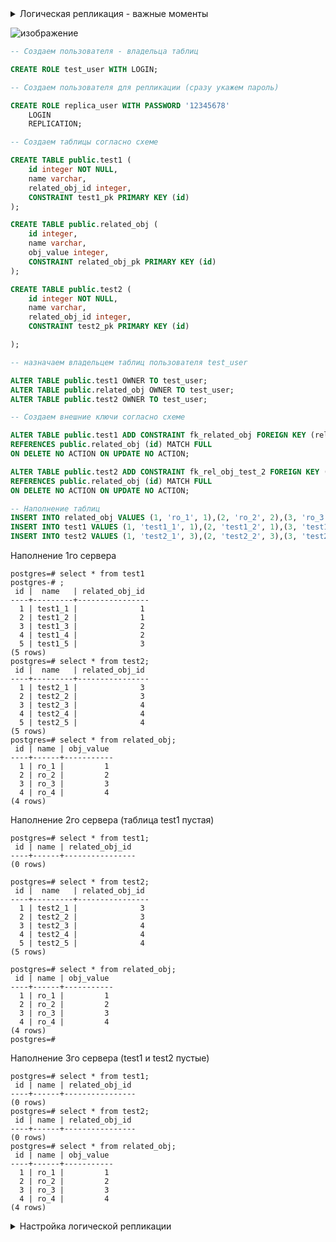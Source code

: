 <details>
<summary>Логическая репликация - важные моменты</summary>
	
> **_NOTE:_** Ссылка на страницу в официальной документации - https://postgrespro.ru/docs/postgresql/10/logical-replication

В настоящее время публикации могут содержать только таблицы. Объекты в них нужно добавлять явным образом, если только публикация не создана для всех таблиц (ALL TABLES)
	
Чтобы можно было реплицировать операции UPDATE и DELETE, в публикуемой таблице должен быть настроен «репликационный идентификатор» для нахождения соответствующих строк для изменения или удаления на стороне подписчика. По умолчанию это первичный ключ, если он создан. Также репликационным идентификатором можно назначить другой уникальный индекс (с некоторыми дополнительными условиями). Если в таблице нет подходящего ключа, в качестве репликационного идентификатора можно задать «full», что будет означать, что ключом будет вся строка. Это, однако, очень неэффективно и должно применяться как крайняя мера, если другого решения нет. 
	
У каждой публикации может быть множество подписчиков.
	
В публикации можно динамически добавлять или удалять отдельные таблицы, используя команду ALTER PUBLICATION.
	
В случае конфликта выдаётся ошибка и репликация останавливается; разрешить возникшую проблему пользователь должен вручную. Подробности конфликта можно найти в журнале сервера-подписчика.
	
При репликации данные будут изменены, даже если они независимо изменялись на стороне подписчика. 
	
При репликации операций UPDATE или DELETE отсутствие данных не вызывает конфликта, так что такие операции просто пропускаются.
	
Разрешение может заключаться либо в изменении данных на стороне подписчика, чтобы они не конфликтовали с приходящим изменением, либо в пропуске транзакции, конфликтующей с существующими данными. Пропустить транзакцию можно, вызвав функцию pg_replication_origin_advance(), которой передаётся в node_name соответствующее имя подписки, а также позиция. Текущие позиции источников можно увидеть в системном представлении pg_replication_origin_status.
	
Схема базы данных и команды DDL не реплицируются.
	
Данные последовательностей не реплицируются (сама последовательность на подписчике будет сохранять стартовое значение)
	
Команды TRUNCATE не реплицируются. 
	
Большие объекты (см. Главу 34) не реплицируются.
	
Реплицировать данные возможно только из базовых таблиц в базовые таблицы. 
</details>



![изображение](https://user-images.githubusercontent.com/93687317/144709211-014a12ac-50de-4a08-a38e-4ac7d52873b4.png)


```sql
-- Создаем пользователя - владельца таблиц

CREATE ROLE test_user WITH LOGIN;

-- Создаем пользователя для репликации (сразу укажем пароль)

CREATE ROLE replica_user WITH PASSWORD '12345678'
	LOGIN
	REPLICATION;

-- Создаем таблицы согласно схеме

CREATE TABLE public.test1 (
	id integer NOT NULL,
	name varchar,
	related_obj_id integer,
	CONSTRAINT test1_pk PRIMARY KEY (id)
);

CREATE TABLE public.related_obj (
	id integer,
	name varchar,
	obj_value integer,
    CONSTRAINT related_obj_pk PRIMARY KEY (id)
);

CREATE TABLE public.test2 (
	id integer NOT NULL,
	name varchar,
	related_obj_id integer,
	CONSTRAINT test2_pk PRIMARY KEY (id)

);

-- назначаем владельцем таблиц пользователя test_user

ALTER TABLE public.test1 OWNER TO test_user;
ALTER TABLE public.related_obj OWNER TO test_user;
ALTER TABLE public.test2 OWNER TO test_user;

-- Создаем внешние ключи согласно схеме

ALTER TABLE public.test1 ADD CONSTRAINT fk_related_obj FOREIGN KEY (related_obj_id)
REFERENCES public.related_obj (id) MATCH FULL
ON DELETE NO ACTION ON UPDATE NO ACTION;

ALTER TABLE public.test2 ADD CONSTRAINT fk_rel_obj_test_2 FOREIGN KEY (related_obj_id)
REFERENCES public.related_obj (id) MATCH FULL
ON DELETE NO ACTION ON UPDATE NO ACTION;

-- Наполнение таблиц
INSERT INTO related_obj VALUES (1, 'ro_1', 1),(2, 'ro_2', 2),(3, 'ro_3', 3),(4, 'ro_4', 4);
INSERT INTO test1 VALUES (1, 'test1_1', 1),(2, 'test1_2', 1),(3, 'test1_3', 2),(4, 'test1_4', 2),(5, 'test1_5', 3);
INSERT INTO test2 VALUES (1, 'test2_1', 3),(2, 'test2_2', 3),(3, 'test2_3', 4),(4, 'test2_4', 4),(5, 'test2_5', 4);
```

Наполнение 1го сервера

```console
postgres=# select * from test1
postgres-# ;
 id |  name   | related_obj_id 
----+---------+----------------
  1 | test1_1 |              1
  2 | test1_2 |              1
  3 | test1_3 |              2
  4 | test1_4 |              2
  5 | test1_5 |              3
(5 rows)
postgres=# select * from test2;
 id |  name   | related_obj_id 
----+---------+----------------
  1 | test2_1 |              3
  2 | test2_2 |              3
  3 | test2_3 |              4
  4 | test2_4 |              4
  5 | test2_5 |              4
(5 rows)
postgres=# select * from related_obj;
 id | name | obj_value 
----+------+-----------
  1 | ro_1 |         1
  2 | ro_2 |         2
  3 | ro_3 |         3
  4 | ro_4 |         4
(4 rows)
```

Наполнение 2го сервера (таблица test1 пустая)

```console
postgres=# select * from test1;
 id | name | related_obj_id 
----+------+----------------
(0 rows)

postgres=# select * from test2;
 id |  name   | related_obj_id 
----+---------+----------------
  1 | test2_1 |              3
  2 | test2_2 |              3
  3 | test2_3 |              4
  4 | test2_4 |              4
  5 | test2_5 |              4
(5 rows)

postgres=# select * from related_obj;
 id | name | obj_value 
----+------+-----------
  1 | ro_1 |         1
  2 | ro_2 |         2
  3 | ro_3 |         3
  4 | ro_4 |         4
(4 rows)
postgres=# 
```

Наполнение 3го сервера (test1 и test2 пустые)

```console
postgres=# select * from test1;
 id | name | related_obj_id 
----+------+----------------
(0 rows)
postgres=# select * from test2;
 id | name | related_obj_id 
----+------+----------------
(0 rows)
postgres=# select * from related_obj;
 id | name | obj_value 
----+------+-----------
  1 | ro_1 |         1
  2 | ro_2 |         2
  3 | ro_3 |         3
  4 | ro_4 |         4
(4 rows)
```
<details>
<summary>Настройка логической репликации</summary>
	
<details>
<summary>Документация</summary>	
	
<details>
<summary>31.8. Параметры конфигурации </summary>
	
(https://postgrespro.ru/docs/postgresql/10/logical-replication-config)

Для осуществления логической репликации необходимо установить несколько параметров конфигурации.

На публикующем сервере параметр wal_level должен иметь значение logical, а в max_replication_slots должно быть задано число не меньше ожидаемого числа подписчиков плюс некоторый резерв для синхронизации таблиц. А в max_wal_senders должно быть значение как минимум равное max_replication_slots плюс число возможных физических реплик, работающих одновременно.

Также на стороне подписчика необходимо установить параметр max_replication_slots, задающий число источников репликации, которые могут отслеживаться. В данном случае он должен быть не меньше числа подписок, на которые будет подписываться данный подписчик. В max_logical_replication_workers необходимо установить значение не меньше числа подписок плюс некоторый резерв для синхронизации таблиц. Кроме того, может потребоваться изменить max_worker_processes, чтобы это число включало дополнительные рабочие процессы для репликации (как минимум max_logical_replication_workers + 1). Заметьте, что некоторые расширения и параллельные запросы также занимают слоты из числа max_worker_processes.
	
</details>
	
<details>	
<summary>31.9. Быстрая настройка</summary>
	
(https://postgrespro.ru/docs/postgresql/10/logical-replication-quick-setup)
	
Сначала установите параметры конфигурации в postgresql.conf:

wal_level = logical

Другие необходимые параметры по умолчанию имеют значения, подходящие для базовой настройки.

В файл pg_hba.conf необходимо внести изменения, чтобы разрешить репликацию (конкретные значения будут зависеть от фактической конфигурации сети и имени пользователя, с которым вы будете подключаться):

host     all     repuser     0.0.0.0/0     md5

Затем в базе данных публикации выполните:

CREATE PUBLICATION mypub FOR TABLE users, departments;

И в базе данных подписчика:

CREATE SUBSCRIPTION mysub CONNECTION 'dbname=foo host=bar user=repuser' PUBLICATION mypub;

Показанная выше команда запустит процесс репликации, который вначале синхронизирует исходное содержимого таблиц users и departments, а затем начнёт перенос инкрементальных изменений в этих таблицах.	
	
</details>

</details>

postgresql.conf    
listen_addresses = 'localhost, 10.128.0.10' - local master ip (internal ip)
wal_level = logical
	
pg_hba.conf
host    replication     replica_user    10.128.0.11/32          md5 (internal ip 2nd)
host    replication     replica_user    10.128.0.12/32          md5 (internal ip 3rd)

	
	
https://stackoverflow.com/questions/43884169/postresql-replication-pg-basebackup-no-pg-hbaconf-entry-for-replication-connecti
https://www.8host.com/blog/logicheskaya-replikaciya-postgresql-10-v-ubuntu-18-04/
https://infostart.ru/1c/articles/691958/	
https://habr.com/ru/post/173623/	

	
	--
GRANT ALL PRIVILEGES ON ALL TABLES IN SCHEMA public TO replica_user;

-- 1st
CREATE PUBLICATION test1;
ALTER PUBLICATION test1 ADD TABLE test1;


-- 2nd
CREATE PUBLICATION test2;
ALTER PUBLICATION test2 ADD TABLE test2;
-- 1st
CREATE SUBSCRIPTION test2 CONNECTION 'host=10.128.0.11 port=5432 password=12345678 user=replica_user dbname=postgres' PUBLICATION test2;
-- 2nd
CREATE SUBSCRIPTION test1 CONNECTION 'host=10.128.0.10 port=5432 password=12345678 user=replica_user dbname=postgres' PUBLICATION test1;
-- 3rd

